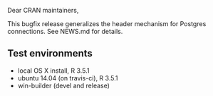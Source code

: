 Dear CRAN maintainers,

This bugfix release generalizes the header mechanism for Postgres connections. 
See NEWS.md for details.


## Test environments

* local OS X install, R 3.5.1
* ubuntu 14.04 (on travis-ci), R 3.5.1
* win-builder (devel and release)

